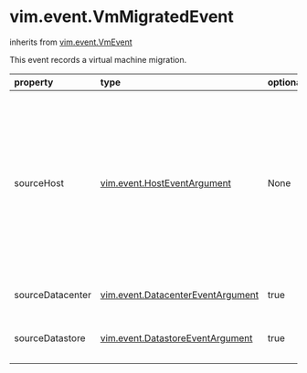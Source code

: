 vim.event.VmMigratedEvent
=========================
inherits from [vim.event.VmEvent](docs/vim.event.VmEvent.md)


This event records a virtual machine migration.

| property | type | optional | priv | desc |
|:---------|:-----|:---------|:-----|:-----|
| sourceHost | [vim.event.HostEventArgument](vim.event.HostEventArgument.md "vim.event.HostEventArgument") | None | None | The source host.  (Because this is after a successful migration,   the destination host is recorded in the inherited "host" property.) |
| sourceDatacenter | [vim.event.DatacenterEventArgument](vim.event.DatacenterEventArgument.md "vim.event.DatacenterEventArgument") | true | None | The source datacenter |
| sourceDatastore | [vim.event.DatastoreEventArgument](vim.event.DatastoreEventArgument.md "vim.event.DatastoreEventArgument") | true | None | The source primary datastore |


